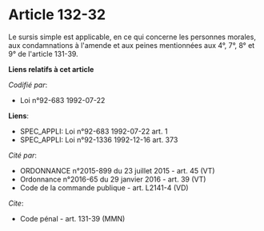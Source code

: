 # Article 132-32

Le sursis simple est applicable, en ce qui concerne les personnes morales, aux condamnations à l'amende et aux peines
mentionnées aux 4°, 7°, 8° et 9° de l'article 131-39.

**Liens relatifs à cet article**

_Codifié par_:

  - Loi n°92-683 1992-07-22

**Liens**:

  - SPEC_APPLI: Loi n°92-683 1992-07-22 art. 1
  - SPEC_APPLI: Loi n°92-1336 1992-12-16 art. 373

_Cité par_:

  - ORDONNANCE n°2015-899 du 23 juillet 2015 - art. 45 (VT)
  - Ordonnance n°2016-65 du 29 janvier 2016 - art. 39 (VT)
  - Code de la commande publique - art. L2141-4 (VD)

_Cite_:

  - Code pénal - art. 131-39 (MMN)
